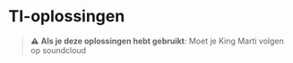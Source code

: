 # TI-oplossingen
> :warning: **Als je deze oplossingen hebt gebruikt**: Moet je King Marti volgen op soundcloud
